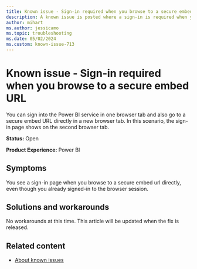 ```yaml
---
title: Known issue - Sign-in required when you browse to a secure embed URL
description: A known issue is posted where a sign-in is required when you browse to a secure embed URL.
author: mihart
ms.author: jessicamo
ms.topic: troubleshooting  
ms.date: 05/02/2024
ms.custom: known-issue-713
---
```


# Known issue - Sign-in required when you browse to a secure embed URL

You can sign into the Power BI service in one browser tab and also go to a secure embed URL directly in a new browser tab. In this scenario, the sign-in page shows on the second browser tab.

**Status:** Open

**Product Experience:** Power BI

## Symptoms

You see a sign-in page when you browse to a secure embed url directly, even though you already signed-in to the browser session.

## Solutions and workarounds

No workarounds at this time. This article will be updated when the fix is released.

## Related content

- [About known issues](https://support.fabric.microsoft.com/known-issues)
